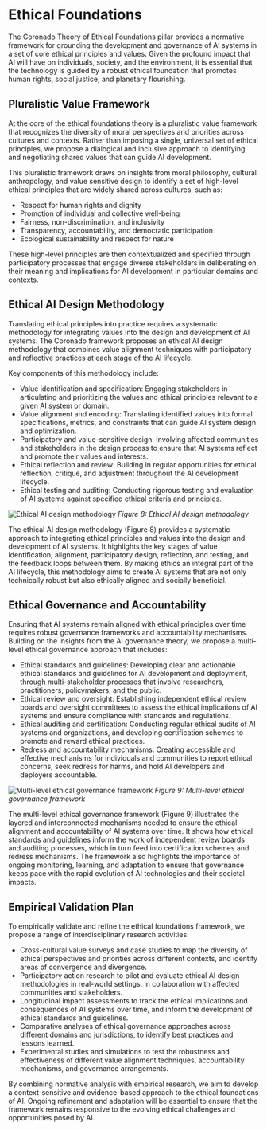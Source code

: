 # Ethical Foundations

The Coronado Theory of Ethical Foundations pillar provides a normative framework for grounding the development and governance of AI systems in a set of core ethical principles and values. Given the profound impact that AI will have on individuals, society, and the environment, it is essential that the technology is guided by a robust ethical foundation that promotes human rights, social justice, and planetary flourishing.

## Pluralistic Value Framework

At the core of the ethical foundations theory is a pluralistic value framework that recognizes the diversity of moral perspectives and priorities across cultures and contexts. Rather than imposing a single, universal set of ethical principles, we propose a dialogical and inclusive approach to identifying and negotiating shared values that can guide AI development.

This pluralistic framework draws on insights from moral philosophy, cultural anthropology, and value sensitive design to identify a set of high-level ethical principles that are widely shared across cultures, such as:

- Respect for human rights and dignity
- Promotion of individual and collective well-being
- Fairness, non-discrimination, and inclusivity
- Transparency, accountability, and democratic participation
- Ecological sustainability and respect for nature

These high-level principles are then contextualized and specified through participatory processes that engage diverse stakeholders in deliberating on their meaning and implications for AI development in particular domains and contexts.

## Ethical AI Design Methodology

Translating ethical principles into practice requires a systematic methodology for integrating values into the design and development of AI systems. The Coronado framework proposes an ethical AI design methodology that combines value alignment techniques with participatory and reflective practices at each stage of the AI lifecycle.

Key components of this methodology include:

- Value identification and specification: Engaging stakeholders in articulating and prioritizing the values and ethical principles relevant to a given AI system or domain.
- Value alignment and encoding: Translating identified values into formal specifications, metrics, and constraints that can guide AI system design and optimization.
- Participatory and value-sensitive design: Involving affected communities and stakeholders in the design process to ensure that AI systems reflect and promote their values and interests.
- Ethical reflection and review: Building in regular opportunities for ethical reflection, critique, and adjustment throughout the AI development lifecycle.
- Ethical testing and auditing: Conducting rigorous testing and evaluation of AI systems against specified ethical criteria and principles.

![Ethical AI design methodology](../figures/ethical_ai_design_methodology.png)
*Figure 8: Ethical AI design methodology*

The ethical AI design methodology (Figure 8) provides a systematic approach to integrating ethical principles and values into the design and development of AI systems. It highlights the key stages of value identification, alignment, participatory design, reflection, and testing, and the feedback loops between them. By making ethics an integral part of the AI lifecycle, this methodology aims to create AI systems that are not only technically robust but also ethically aligned and socially beneficial.

## Ethical Governance and Accountability

Ensuring that AI systems remain aligned with ethical principles over time requires robust governance frameworks and accountability mechanisms. Building on the insights from the AI governance theory, we propose a multi-level ethical governance approach that includes:

- Ethical standards and guidelines: Developing clear and actionable ethical standards and guidelines for AI development and deployment, through multi-stakeholder processes that involve researchers, practitioners, policymakers, and the public.
- Ethical review and oversight: Establishing independent ethical review boards and oversight committees to assess the ethical implications of AI systems and ensure compliance with standards and regulations.
- Ethical auditing and certification: Conducting regular ethical audits of AI systems and organizations, and developing certification schemes to promote and reward ethical practices.
- Redress and accountability mechanisms: Creating accessible and effective mechanisms for individuals and communities to report ethical concerns, seek redress for harms, and hold AI developers and deployers accountable.

![Multi-level ethical governance framework](../figures/multi_level_ethical_governance_framework.png)
*Figure 9: Multi-level ethical governance framework*

The multi-level ethical governance framework (Figure 9) illustrates the layered and interconnected mechanisms needed to ensure the ethical alignment and accountability of AI systems over time. It shows how ethical standards and guidelines inform the work of independent review boards and auditing processes, which in turn feed into certification schemes and redress mechanisms. The framework also highlights the importance of ongoing monitoring, learning, and adaptation to ensure that governance keeps pace with the rapid evolution of AI technologies and their societal impacts.

## Empirical Validation Plan

To empirically validate and refine the ethical foundations framework, we propose a range of interdisciplinary research activities:

- Cross-cultural value surveys and case studies to map the diversity of ethical perspectives and priorities across different contexts, and identify areas of convergence and divergence.
- Participatory action research to pilot and evaluate ethical AI design methodologies in real-world settings, in collaboration with affected communities and stakeholders.
- Longitudinal impact assessments to track the ethical implications and consequences of AI systems over time, and inform the development of ethical standards and guidelines.
- Comparative analyses of ethical governance approaches across different domains and jurisdictions, to identify best practices and lessons learned.
- Experimental studies and simulations to test the robustness and effectiveness of different value alignment techniques, accountability mechanisms, and governance arrangements.

By combining normative analysis with empirical research, we aim to develop a context-sensitive and evidence-based approach to the ethical foundations of AI. Ongoing refinement and adaptation will be essential to ensure that the framework remains responsive to the evolving ethical challenges and opportunities posed by AI.